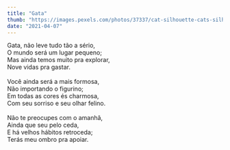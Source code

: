 ```yaml
---
title: "Gata"
thumb: "https://images.pexels.com/photos/37337/cat-silhouette-cats-silhouette-cat-s-eyes.jpg"
date: "2021-04-07"
---
```

Gata, não leve tudo tão a sério,  
O mundo será um lugar pequeno;  
Mas ainda temos muito pra explorar,  
Nove vidas pra gastar.  
<br />
Você ainda será a mais formosa,  
Não importando o figurino;  
Em todas as cores és charmosa,  
Com seu sorriso e seu olhar felino.  
<br />
Não te preocupes com o amanhã,  
Ainda que seu pelo ceda,    
E há velhos hábitos retroceda;  
Terás meu ombro pra apoiar.  